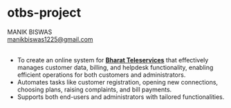 # otbs-project

MANIK BISWAS <br>
manikbiswas1225@gmail.com <br><br>

<ul type="disk">
 <li>
To create an online system for <b><u>Bharat Teleservices</u></b> that effectively manages customer data, billing, and helpdesk functionality, enabling efficient operations for both customers and administrators.
  </li>
 <li>
Automates tasks like customer registration, opening new connections, choosing plans, raising complaints, and bill payments.
  </li>
 <li>
Supports both end-users and administrators with tailored functionalities.
</li>
</ul>



